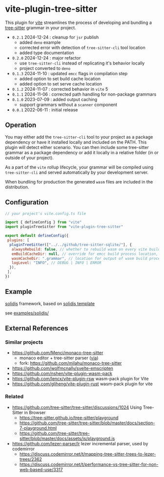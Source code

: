# vite-plugin-tree-sitter

This plugin for [vite](https://github.com/vitejs/vite) streamlines the process of
developing and bundling a [tree-sitter](https://github.com/tree-sitter/tree-sitter/tree/master/lib/binding_web)
grammar in your project.

- `0.2.1` 2024-12-24 : cleanup for `jsr` publish
  - added `deno` example
  - corrected error with detection of `tree-sitter-cli` tool location
  - added type documentation
- `0.2.0` 2024-12-24 : major refactor
  - use `tree-sitter-cli` instead of replicating it's behavior locally
  - project converted to `deno`
- `0.1.3` 2024-11-10 : updated `emcc` flags in compilation step
  - added option to set build cache location
  - added option to set serve cache location
- `0.1.2` 2024-11-07 : corrected behavior in `vite` 5
- `0.1.1` 2024-11-06 : corrected path handling for non-package grammars
- `0.1.0` 2023-07-09 : added output caching
  - support grammars without a `scanner` component
- `0.0.1` 2022-06-11 : initial release

## Operation

You may either add the `tree-sitter-cli` tool to your project as a package dependency
or have it installed locally and included on the PATH. This plugin will detect
either scenario. You can then include some tree-sitter grammar as a package
dependency or add it locally in a relative folder (in or outside of your project).

As a part of the `vite` rollup lifecycle, your grammar will be compiled using
`tree-sitter-cli` and served automatically by your development server.

When bundling for production the generated `wasm` files are included in the distribution.

## Configuration

```javascript
// your project's vite.config.ts file

import { defineConfig } from "vite"
import pluginTreeSitter from "vite-plugin-tree-sitter"

export default defineConfig({
 plugins: [
  pluginTreeSitter(["../../github/tree-sitter-sqlite/"], {
   alwaysRebuild: false, // whether to rebuild wasm on every vite build cycle
   emBuildCacheDir: null, // override for emcc build process location, may be required due to write permissions
   wasmCacheDir: ".grammar", // location for output of wasm build process (used during vite serve for caching)
   logLevel: "INFO", // DEBUG | INFO | ERROR
  }),
 ],
})
```

## Example

[solidjs](https://github.com/solidjs/solid) framework,
based on [solidjs template](https://github.com/solidjs/templates/tree/master/js)

see [examples/solidjs/](examples/solidjs/)

## External References

### Similar projects

- <https://github.com/Menci/monaco-tree-sitter>
  - monaco editor + tree-sitter parser ([via](https://github.com/EvgeniyPeshkov/syntax-highlighter/issues/46))
  - fork: <https://github.com/milahu/monaco-tree-sitter>
- <https://github.com/wolfmcnally/svelte-emscripten>
- <https://github.com/nshen/vite-plugin-wasm-pack>
- <https://github.com/lencx/vite-plugin-rsw> wasm-pack plugin for Vite
- <https://github.com/gliheng/vite-plugin-rust> wasm-pack plugin for vite

### Related

- <https://github.com/tree-sitter/tree-sitter/discussions/1024> Using Tree-Sitter in Browser
  - <https://tree-sitter.github.io/tree-sitter/playground>
  - <https://github.com/tree-sitter/tree-sitter/blob/master/docs/section-7-playground.html>
  - <https://github.com/tree-sitter/tree-sitter/blob/master/docs/assets/js/playground.js>
- <https://github.com/lezer-parser/lr> lezer incremental parser, used by codemirror
  - <https://discuss.codemirror.net/t/mapping-tree-sitter-trees-to-lezer-trees/2362>
  - <https://discuss.codemirror.net/t/performance-vs-tree-sitter-for-non-web-based-use/3317>
